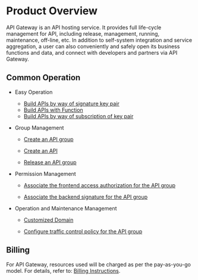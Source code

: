 
# Product Overview

API Gateway is an API hosting service. It provides full life-cycle management for API, including release, management, running, maintenance, off-line, etc. In addition to self-system integration and service aggregation, a user can also conveniently and safely open its business functions and data, and connect with developers and partners via API Gateway.




## Common Operation

- Easy Operation
	- [Build APIs by way of signature key pair](../Getting-Started/example_SignatureKey.md)
	- [Build APIs with Function](../Getting-Started/example_function.md)
	- [Build APIs by way of subscription of key pair](../Getting-Started/example_subscriptionKey.md)

- Group Management
	- [Create an API group](../Operation-Guide/Create-APIGroup/Create-APIGroup.md)
	
	- [Create an API](../Operation-Guide/Create-API/Create-API.md)
	
	
	- [Release an API group](../Operation-Guide/Create-APIGroup/Create-Publish.md)
	

- Permission Management
	- [Associate the frontend access authorization for the API group](../Operation-Guide/Create-Auth/Create-Auth.md)
	
	- [Associate the backend signature for the API group](../Operation-Guide/Create-BackSign/Create-BackSign.md)
	
 
- Operation and Maintenance Management
	- [Customized Domain](../Operation-Guide/Create-APIGroup/Create-Domain.md)
	
	- [Configure traffic control policy for the API group](../Operation-Guide/Create-Stream/Create-Stream.md)
	

## Billing
For API Gateway, resources used will be charged as per the pay-as-you-go model. For details, refer to: [Billing Instructions](../Pricing/Billing-Rules.md).
